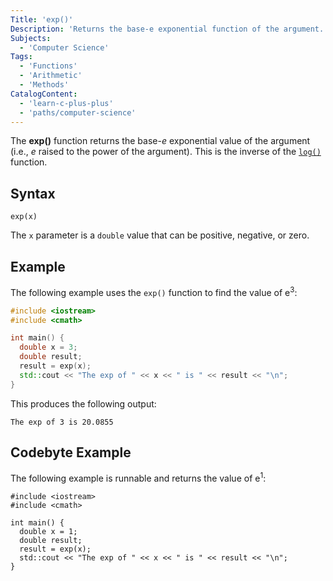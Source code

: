 ```yaml
---
Title: 'exp()'
Description: 'Returns the base-e exponential function of the argument.'
Subjects:
  - 'Computer Science'
Tags:
  - 'Functions'
  - 'Arithmetic'
  - 'Methods'
CatalogContent:
  - 'learn-c-plus-plus'
  - 'paths/computer-science'
---
```


The **exp()** function returns the base-_e_ exponential value of the argument (i.e., _e_ raised to the power of the argument). This is the inverse of the [`log()`](https://www.codecademy.com/resources/docs/cpp/math-functions/log) function.

## Syntax

```pseudo
exp(x)
```

The `x` parameter is a `double` value that can be positive, negative, or zero.

## Example

The following example uses the `exp()` function to find the value of e<sup>3</sup>:

```cpp
#include <iostream>
#include <cmath>

int main() {
  double x = 3;
  double result;
  result = exp(x);
  std::cout << "The exp of " << x << " is " << result << "\n";
}
```

This produces the following output:

```shell
The exp of 3 is 20.0855
```

## Codebyte Example

The following example is runnable and returns the value of e<sup>1</sup>:

```codebyte/cpp
#include <iostream>
#include <cmath>

int main() {
  double x = 1;
  double result;
  result = exp(x);
  std::cout << "The exp of " << x << " is " << result << "\n";
}
```

